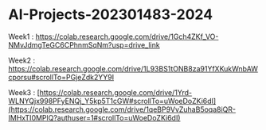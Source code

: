 # AI-Projects-202301483-2024

Week1 : https://colab.research.google.com/drive/1Gch4ZKf_VO-NMvJdmgTeGC6CPhnmSqNm?usp=drive_link

Week2 : https://colab.research.google.com/drive/1L93BS1tONB8za91YfXKukWnbAWcporsu#scrollTo=PGjeZdk2YY9I

Week3 : [https://colab.research.google.com/drive/1Yrd-WLNYQjx998PFyENQj_Y5kp5T1cGW#scrollTo=uWoeDoZKi6dI](https://colab.research.google.com/drive/1qeBP9VvZuhaB5oqa8iQR-IMHxTI0MPlQ?authuser=1#scrollTo=uWoeDoZKi6dI)
